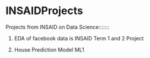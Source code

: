 # INSAIDProjects
Projects from INSAID on Data Science:::::::

1. EDA of facebook data is INSAID Term 1 and 2 Project

2. House Prediction Model ML1
